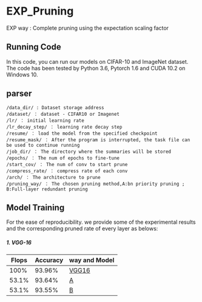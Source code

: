 # EXP_Pruning
EXP way : Complete pruning using the expectation scaling factor

## Running Code

In this code, you can run our models on CIFAR-10 and ImageNet dataset. The code has been tested by Python 3.6, Pytorch 1.6 and CUDA 10.2 on Windows 10.

## parser
```shell
/data_dir/ : Dataset storage address
/dataset/ ： dataset - CIFAR10 or Imagenet
/lr/ ： initial learning rate
/lr_decay_step/ ： learning rate decay step
/resume/ ： load the model from the specified checkpoint
/resume_mask/ ： After the program is interrupted, the task file can be used to continue running
/job_dir/ ： The directory where the summaries will be stored
/epochs/ ： The num of epochs to fine-tune
/start_cov/ ： The num of conv to start prune
/compress_rate/ ： compress rate of each conv
/arch/ ： The architecture to prune
/pruning_way/ ： The chosen pruning method,A:bn priority pruning ; B:Full-layer redundant pruning
```

## Model Training

For the ease of reproducibility. we provide some of the experimental results and the corresponding pruned rate of every layer as belows:

##### 1. VGG-16

| Flops     | Accuracy  |way and Model                |
|-----------|-----------|-----------------------------|
| 100%      | 93.96%    |[VGG16](https://drive.google.com/file/d/1q_uzAvsAPyQxdaeYWy9NkpnRxwWRr_zc/view?usp=sharing)
| 53.1%     | 93.64%    |[A](https://drive.google.com/file/d/1S4he_cv9NGbtT3HL13uQ5qZQ5_r_3W9N/view?usp=sharing)
| 53.1%     | 93.55%    |[B](https://drive.google.com/file/d/1Df7LM3kNULiqhT97TXgAlcvqETcJXwzK/view?usp=sharing)



